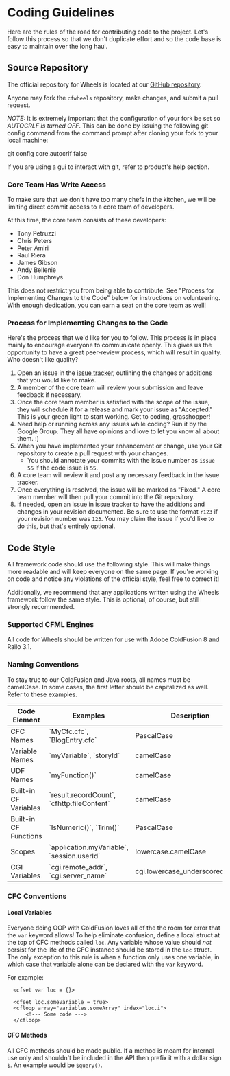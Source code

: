 # Coding Guidelines

Here are the rules of the road for contributing code to the project. Let's follow this process so that 
we don't duplicate effort and so the code base is easy to maintain over the long haul.

## Source Repository

The official repository for Wheels is located at our [GitHub repository][1].

Anyone may fork the `cfwheels` repository, make changes, and submit a pull request.

*_NOTE:_* It is extremely important that the configuration of your fork be set so *AUTOCRLF is turned 
OFF*. This can be done by issuing the following git config command from the command prompt after cloning 
your fork to your local machine:

  git config core.autocrlf false

If you are using a gui to interact with git, refer to product's help section.

### Core Team Has Write Access

To make sure that we don't have too many chefs in the kitchen, we will be limiting direct commit access 
to a core team of developers.

At this time, the core team consists of these developers:

   * Tony Petruzzi
   * Chris Peters
   * Peter Amiri
   * Raul Riera
   * James Gibson
   * Andy Bellenie
   * Don Humphreys

This does not restrict you from being able to contribute. See "Process for Implementing Changes to the 
Code" below for instructions on volunteering. With enough dedication, you can earn a seat on the core 
team as well!

### Process for Implementing Changes to the Code

Here's the process that we'd like for you to follow. This process is in place mainly to encourage 
everyone to communicate openly. This gives us the opportunity to have a great peer-review process, which 
will result in quality. Who doesn't like quality?

   1. Open an issue in the [issue tracker][2], outlining the changes or additions that you would like to 
   make.
   2. A member of the core team will review your submission and leave feedback if necessary.
   3. Once the core team member is satisfied with the scope of the issue, they will schedule it for a 
   release and mark your issue as "Accepted." This is your green light to start working. Get to coding, 
   grasshopper!
   4. Need help or running across any issues while coding? Run it by the Google Group. They all have 
   opinions and love to let you know all about them. :)
   5. When you have implemented your enhancement or change, use your Git repository to create a pull 
   request with your changes.
      * You should annotate your commits with the issue number as `issue 55` if the code issue is `55`.
   6. A core team will review it and post any necessary feedback in the issue tracker.
   7. Once everything is resolved, the issue will be marked as "Fixed." A core team member will then 
   pull your commit into the Git repository.
   8. If needed, open an issue in issue tracker to have the additions and changes in your revision 
   documented. Be sure to use the format `r123` if your revision number was `123`. You may claim the 
   issue if you'd like to do this, but that's entirely optional.

## Code Style

All framework code should use the following style. This will make things more readable and will keep 
everyone on the same page. If you're working on code and notice any violations of the official style, 
feel free to correct it!

Additionally, we recommend that any applications written using the Wheels framework follow the same 
style. This is optional, of course, but still strongly recommended.

### Supported CFML Engines

All code for Wheels should be written for use with Adobe ColdFusion 8 and Railo 3.1.

### Naming Conventions

To stay true to our ColdFusion and Java roots, all names must be camelCase. In some cases, the first 
letter should be capitalized as well. Refer to these examples.

<table>
  <thead>
    <tr>
      <th>Code Element</th>
      <th>Examples</th>
      <th>Description</th>
    </tr>
  </thead>
  <tbody>
    <tr>
      <td>CFC Names</td>
      <td>`MyCfc.cfc`, `BlogEntry.cfc`</td>
      <td>PascalCase</td>
    </tr>
    <tr>
      <td>Variable Names</td>
      <td>`myVariable`, `storyId`</td>
      <td>camelCase</td>
    </tr>
    <tr>
      <td>UDF Names</td>
      <td>`myFunction()`</td>
      <td>camelCase</td>
    </tr>
    <tr>
      <td>Built-in CF Variables</td>
      <td>`result.recordCount`, `cfhttp.fileContent`</td>
      <td>camelCase</td>
    </tr>
    <tr>
      <td>Built-in CF Functions</td>
      <td>`IsNumeric()`, `Trim()`</td>
      <td>PascalCase</td>
    </tr>
    <tr>
      <td>Scopes</td>
      <td>`application.myVariable`, `session.userId`</td>
      <td>lowercase.camelCase</td>
    </tr>
    <tr>
      <td>CGI Variables</td>
      <td>`cgi.remote_addr`, `cgi.server_name`</td>
      <td>cgi.lowercase_underscored_name</td>
    </tr>
  </tbody>
</table>

### CFC Conventions

#### Local Variables

Everyone doing OOP with ColdFusion loves all of the the room for error that the `var` keyword allows! To 
help eliminate confusion, define a local struct at the top of CFC methods called `loc`. Any variable 
whose value should _not_ persist for the life of the CFC instance should be stored in the `loc` struct. 
The only exception to this rule is when a function only uses one variable, in which case that variable 
alone can be declared with the `var` keyword.

For example:

  <cffunction name="someMethod" access="public" returntype="void">
      <cfargument name="someArgument" type="string" required="true">
      
      <cfset var loc = {}>
      
      <cfset loc.someVariable = true>
      <cfloop array="variables.someArray" index="loc.i">
          <!--- Some code --->
      </cfloop>
      
  </cffunction>

#### CFC Methods

All CFC methods should be made public. If a method is meant for internal use only and shouldn't be 
included in the API then prefix it with a dollar sign `$`. An example would be `$query()`.

[1]: https://github.com/cfwheels/cfwheels
[2]: https://github.com/cfwheels/cfwheels/issues